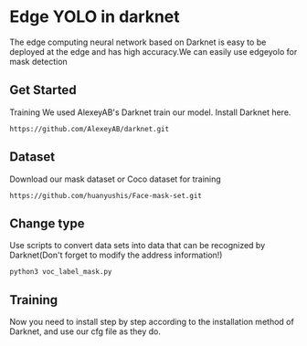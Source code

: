 # Edge YOLO in darknet
The edge computing neural network based on Darknet is easy to be deployed at the edge and has high accuracy.We can easily use edgeyolo for mask detection
## Get Started
Training
We used AlexeyAB's Darknet train our model.
Install Darknet here.
```
https://github.com/AlexeyAB/darknet.git
```
## Dataset
Download our mask dataset or Coco dataset for training
```
https://github.com/huanyushis/Face-mask-set.git
```
## Change type
Use scripts to convert data sets into data that can be recognized by Darknet(Don't forget to modify the address information!)
```
python3 voc_label_mask.py
```
## Training

Now you need to install step by step according to the installation method of Darknet, and use our cfg file as they do.

